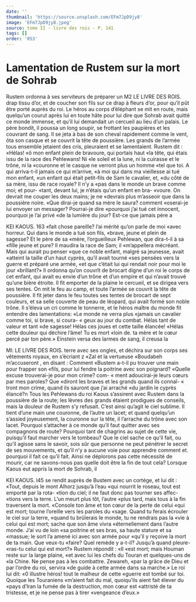 ```yaml
---
date: ''
thumbnail: 'https://source.unsplash.com/EFm7JpD9jy8'
image: 'EFm7JpD9jy8.jpeg'
source: tome II - livre des rois - P. 141
tags: []
order: '053'
---
```


# Lamentation de Rustem sur la mort de Sohrab

Rustem ordonna à ses serviteurs de préparer un
M2 LE LIVRE DES ROIS.
drap tissu d’or, et de coucher son fils sur ce drap à fleurs d’or, pour qu’il pût être porté auprès du roi.
Le héros au corps d’éléphant se mit en route, mais quelqu’un courut après lui en toute hâte pour lui
dire que Sohrab avait quitté ce monde immense, et qu’il lui demandait un cercueil au lieu d’un palais.
Le père bondit, il poussa un long soupir, se frottant les paupières et les couvrant de sang. Il se jeta à bas de son cheval rapidement comme le vent, ôta son casque et se couvrit la tête de poussière. Les grands de l’armée tous ensemble jetaient des cris, pleuraient et se lamentaient. Rustem dit : «Hélas!
«ô mon enfant plein de bravoure, qui portais haut «la tête, qui étais issu de la race des Pehlewans! Ni
«le soleil et la lune, ni la cuirasse et le trône, ni la «couronne et le casque ne verront plus un homme «tel que toi. A qui arriva-t-il jamais ce qui m’arrive,
«à moi qui dans ma vieillesse ai tué mon enfant,
«un enfant qui était petit-fils de Sam le cavalier, et, «du côté de sa mère, issu de race royale? Il n’y a
«pas dans le monde un brave comme moi; et pour- «tant, devant lui, je n’étais qu’un enfant en bra-
«voure. On devrait me couper les deux mains; je ne «devrais plus m’asseoir que dans la poussière noire. «Que dirai-je quand sa mère le saura? comment «oserai-je lui envoyer un messager? Pourrai-je dire «pourquoi j’ai tué cet innocent, pourquoi je l’ai privé
«de la lumière du jour? Est-ce que jamais père a

KEI KAOUS. 163 «fait chose pareille? l’ai mérité qu’on parle de moi
«avec horreur. Qui dans le monde a tué son fils, «brave, jeune et plein de sagesse? Et le père de sa «mère, l’orgueilleux Pehlewan, que dira-t-il à sa
«fille jeune et pure? Il maudira la race de Sam; il «m’appellera mécréant. Mais qui aurait pu penser
«que ce noble enfant, malgré sa jeunesse, avait «atteint la taille d’un haut cyprès, qu’il avait tourné
«ses pensées vers la guerre et préparé une armée, «et que c’était lui qui rendait noir pour moi le jour «brillant?»
Il ordonna qu’on couvrît de brocart digne d’un
roi le corps de cet enfant, qui avait eu envie d’un trône et d’un empire et qui n’avait trouvé qu’une
bière étroite. Il fit emporter de la plaine le cercueil,
et se dirigea vers ses tentes. On mit le feu au camp, et toute l’armée se couvrit la tête de poussière. Il fit
jeter dans le feu toutes ses tentes de brocart de sept couleurs, et sa selle couverte de peau de léopard, qui avait formé son noble trône. Il s’éleva un cri
comme le tonnerre, et le héros maître du monde fit entendre des lamentations: «Le monde ne verra plus «jamais un cavalier comme toi, si brave, si coura-
« geux au jour du combat. Hélas tant de valeur et tant «de sagesse! Hélas ces joues et cette taille élancée! «Hélas cette douleur qui déchire l’âme! Tu es mort
«loin de. ta mère et le cœur percé par ton père.»
Einstein versa des larmes de sang, il creusa la

Ml: LE LIVRE DES ROIS.
terre avec ses ongles, et déchira sur son corps ses vêtements royaux, en s’écriant z «Zal et la vertueuse «Boudabeh m’accuseront , en disant : Comment «Bustem a-t-il pu trouver une main pour frapper son «fils, pour lui fendre la poitrine avec son poignard? «Quelle excuse trouverai-je pour mon crime? com- « ment adoucirai-je leurs cœurs par mes paroles? Que «diront les braves et les grands quand ils connaî-
« tront mon crime, quand ils sauront que j’ai arraché
«du jardin le cyprès élancé?n Tous les Pehlewans
du roi Kaous s’assirent avec Rustem dans la poussière
de la route; les lèvres des grands étaient prodigues de conseils, mais la douleur de Rustem s’y refusait.
C’est ainsi qu’agit le ciel sublime. Il tient d’une
main une couronne, de l’autre un lacet; et quand quelqu’un s’assied joyeusement, la couronne sur la
tête, il l’arrache du trône avec son lacet. Pourquoi s’attacher à ce monde qu’il faut quitter avec ses compagnons de route? Pourquoi tant de chagrins au sujet de cette vie, puisqu’il faut marcher vers le tombeau? Que le ciel sache ce qu’il fait, ou qu’il
agisse sans le savoir, sois sûr que personne ne peut pénétrer le secret de ses mouvements, et qu’il n’y a
aucune voie pour apprendre comment et. pourquoi il fait ce qu’il fait. Ainsi ne déplorons pas cette nécessité de mourir, car ne savons-nous pas quelle
doit être la fin de tout cela?
Lorsque Kaous eut appris la mort de Sohrab, il

KEI KAOUS. l45 se rendit auprès de Bustem avec un cortége, et lui
dit : «Tout, depuis le mont Alhorz jusqu’à l’eau
«qui nourrit le roseau, tout est emporté par la rota- «tion du ciel; il ne faut donc pas tourner ses affec- «tions vers la terre. L’un meurt plus tôt, l’autre
«plus tard, mais tous à la fin traversent la mort. «Console ton âme et ton cœur de la perte de celui «qui est mort; tourne l’oreille vers les paroles du «sage. Quand tu ferais écrouler le ciel sur la terre, «quand tu brûlerais le monde, tu ne rendrais pas la «vie à celui qui est mort; sache que son âme vivra «éternellement dans l’autre monde. J’ai vu de loin
«sa poitrine et ses bras, sa haute stature et sa «massue; le sort l’a amené ici avec son armée pour
«qu’il y reçoive la mort de ta main. Que veux-tu «faire? Quel remède y a-t-il? Jusqu’à quand pleure- «ras-tu celui qui est mort?» Rustem répondit : «Il
«est mort; mais Houman reste sur la large plaine, «et avec lui les chefs du Touran et quelques-uns de «la Chine. Ne pense pas à les combattre. Zewareh, «par la grâce de Dieu et par l’ordre du roi, servira
«de guide à cette armée dans sa marche.» Le roi lui
dit: «0 illustre héros! tout le malheur de cette «guerre est tombé sur toi. Quoique les Touraniens «m’aient fait du mal, quoiqu’ils aient fait élever du
«pays d’Iran la fumée de la destruction, mon cœur est «attristé de ta tristesse, et je ne pense pas à tirer «vengeance d’eux.»

